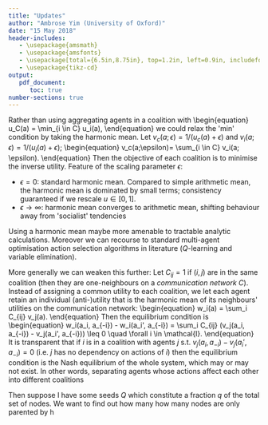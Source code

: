 ```yaml
---
title: "Updates"
author: "Ambrose Yim (University of Oxford)"
date: "15 May 2018"
header-includes:
   - \usepackage{amsmath}
   - \usepackage{amsfonts}
   - \usepackage[total={6.5in,8.75in}, top=1.2in, left=0.9in, includefoot]{geometry}
   - \usepackage{tikz-cd}
output:
   pdf_document:
      toc: true
number-sections: true
---
```


Rather than using aggregating agents in a coalition with
\begin{equation}
u_C(a) = \min_{i \in C} u_i(a),
\end{equation}
we could relax the 'min' condition by taking the harmonic mean. Let $v_c(a; \epsilon) = 1/(u_c(a) + \epsilon)$ and $v_i(a; \epsilon) = 1/(u_i(a) + \epsilon)$;
\begin{equation}
v_c(a;\epsilon)= \sum_{i \in C} v_i(a; \epsilon).
\end{equation}
Then the objective of each coalition is to minimise the inverse utility. Feature of the scaling parameter $\epsilon$:
- $\epsilon =0$: standard harmonic mean. Compared to simple arithmetic mean, the harmonic mean is dominated by small terms; consistency guaranteed if we rescale $u \in [0,1]$.
- $\epsilon \to \infty$: harmonic mean converges to arithmetic mean, shifting behaviour away from 'socialist' tendencies

Using a harmonic mean maybe more amenable to tractable analytic calculations. Moreover we can recourse to standard multi-agent optimisation action selection algorithms in literature (_Q_-learning and variable elimination).


More generally we can weaken this further: Let $C_{ij} = 1$ if $(i,j)$ are in the same coalition (then they are one-neighbours on a _communication network_ $C$). Instead of assigning a common utility to each coalition, we let each agent retain an individual (anti-)utility that is the harmonic mean of its neighbours' utilities on the communication network:
\begin{equation}
w_i(a) = \sum_i C_{ij} v_j(a).
\end{equation}
Then the equilibrium condition is
\begin{equation}
w_i(a_i, a_{-i}) - w_i(a_i', a_{-i}) = \sum_i C_{ij} (v_j(a_i, a_{-i}) - v_j(a_i', a_{-i})) \leq 0 \quad \forall i \in \mathcal{I}.
\end{equation}
It is transparent that if $i$ is in a coalition with agents $j$ s.t. $v_j(a_i, a_{-i}) - v_j(a_i', a_{-i}) = 0$ (i.e. $j$ has no dependency on actions of $i$) then the equilibrium condition is the Nash equilibrium of the whole system, which may or may not exist. In other words, separating agents whose actions affect each other into different coalitions






Then suppose I have some seeds $Q$ which constitute a fraction $q$ of the total set of nodes. We want to find out how many how many nodes are only parented by
h
